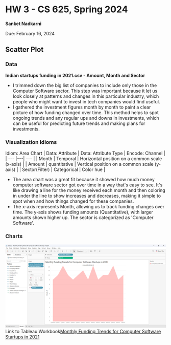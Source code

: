 # HW 3 - CS 625, Spring 2024

**Sanket Nadkarni**

Due: February 16, 2024

## Scatter Plot

### Data

**Indian startups funding in 2021.csv - Amount, Month and Sector**

- I trimmed down the big list of companies to include only those in the Computer Software sector. This step was important because it let us look closely at patterns and changes in this particular industry, which people who might want to invest in tech companies would find useful.
- I gathered the investment figures month by month to paint a clear picture of how funding changed over time. This method helps to spot ongoing trends and any regular ups and downs in investments, which can be useful for predicting future trends and making plans for investments.

### Visualization Idioms

Idiom: Area Chart
| Data: Attribute | Data: Attribute Type | Encode: Channel |
| --- |---| --- |
| Month | Temporal | Horizontal position on a common scale (x-axis) |
| Amount | quantitative | Vertical position on a common scale (y-axis) |
| Sector(Filter) | Categorical | Color hue |

- The area chart was a great fit because it showed how much money computer software sector got over time in a way that's easy to see. It's like drawing a line for the money received each month and then coloring in under the line to show increases and decreases, making it simple to spot when and how things changed for these companies.
- The x-axis represents Month, allowing us to track funding changes over time.
  The y-axis shows funding amounts (Quantitative), with larger amounts shown higher up.
  The sector is categorized as 'Computer Software'.

### Charts

![Monthly Funding Trends for Computer Software Startups in 2021](/assests/images/monthly%20funding%20trends.png)
Link to Tableau Workbook[Monthly Funding Trends for Computer Software Startups in 2021](./assests/Tableau/Monthly%20Funding%20Trends%20for%20Computer%20Software%20Startups%20in%202021.twb)

